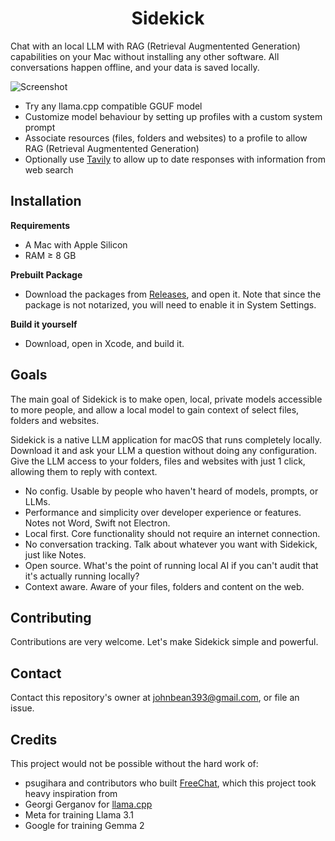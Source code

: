 <h1 align="center">Sidekick</h1>

Chat with an local LLM with RAG (Retrieval Augmentented Generation) capabilities on your Mac without installing any other software. All conversations happen offline, and your data is saved locally.

![Screenshot](https://raw.githubusercontent.com/johnbean393/Sidekick/refs/heads/main/sidekickSecureImage.png)

- Try any llama.cpp compatible GGUF model
- Customize model behaviour by setting up profiles with a custom system prompt
- Associate resources (files, folders and websites) to a profile to allow RAG (Retrieval Augmentented Generation)
- Optionally use [Tavily](https://tavily.com/) to allow up to date responses with information from web search

## Installation

**Requirements**
- A Mac with Apple Silicon
- RAM ≥ 8 GB

**Prebuilt Package**
- Download the packages from [Releases](https://github.com/johnbean393/Sidekick/releases/tag/default), and open it. Note that since the package is not notarized, you will need to enable it in System Settings. 

**Build it yourself**
- Download, open in Xcode, and build it.

## Goals

The main goal of Sidekick is to make open, local, private models accessible to more people, and allow a local model to gain context of select files, folders and websites.

Sidekick is a native LLM application for macOS that runs completely locally. Download it and ask your LLM a question without doing any configuration. Give the LLM access to your folders, files and websites with just 1 click, allowing them to reply with context.

- No config. Usable by people who haven't heard of models, prompts, or LLMs.
- Performance and simplicity over developer experience or features. Notes not Word, Swift not Electron.
- Local first. Core functionality should not require an internet connection.
- No conversation tracking. Talk about whatever you want with Sidekick, just like Notes.
- Open source. What's the point of running local AI if you can't audit that it's actually running locally?
- Context aware. Aware of your files, folders and content on the web. 

## Contributing

Contributions are very welcome. Let's make Sidekick simple and powerful.

## Contact

Contact this repository's owner at johnbean393@gmail.com, or file an issue.

## Credits

This project would not be possible without the hard work of:

- psugihara and contributors who built [FreeChat](https://github.com/psugihara/FreeChat), which this project took heavy inspiration from
- Georgi Gerganov for [llama.cpp](https://github.com/ggerganov/llama.cpp)
- Meta for training Llama 3.1
- Google for training Gemma 2
